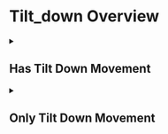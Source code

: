 # Tilt_down Overview

<details>
<summary><h2>Has Tilt Down Movement</h2></summary>


<h3>🔵 Label Name:</h3>
<code>has_tilt_down</code>


<h3>📖 Definition:</h3>
Does the camera tilt down in the scene?

<details>
<summary><h4> Question (Definition)</h4></summary>

- Does the camera tilt downward in the scene?

- Does the camera tilt downward?

- Does the camera execute a tilt movement downward?

- Is the camera tilting down in the scene?

- Is the camera tilting downward?

</details>

<details>
<summary><h4> Alternative Question</h4></summary>

- Does the camera tilt from top to bottom?

- Is the camera tilting from top to bottom?

- Does the camera tilt down (not pedestal down)?

- Does the shot feature a camera tilt downward (not a pedestal movement)?

- Is the camera tilting downward (not pedestaling down)?

- Is this a downward tilting shot?

- Is this a down tilting motion (not moving down)?

- Is the camera rotating downward on its horizontal axis?

- Does the view shift from top to bottom?

- Is the camera angling downward?

- Does the camera sweep downward?

- Is the camera pivoting down?

- Does the camera rotate vertically downward?

- Is this a vertical rotation of the camera downward?

</details>

<details>
<summary><h4> Prompt (Definition)</h4></summary>

- A shot where the camera tilts down.

- A shot where the camera tilts downward.

- The camera tilts downward.

- The camera tilts down in the scene.

- A video where the camera angles downward.

- A video featuring a downward tilting movement.

- A scene featuring a downward tilting camera movement.

</details>

<details>
<summary><h4> Alternative Prompt</h4></summary>

- A shot where the camera tilts from top to bottom.

- The camera tilts from top to bottom.

- A scene where the camera tilts down (not pedestals down).

- A shot with a downward tilting motion (not a pedestal movement).

- A scene where the camera rotates downward.

- A shot where the view shifts from top to bottom.

- A scene where the camera sweeps downward.

- A shot with downward camera rotation.

- A video where the camera pivots down.

- A scene where the camera rotates vertically downward.

</details>

<h4>🟢 Positive:</h4>
<code>self.cam_motion.tilt_down is True</code>

<h4>🔴 Negative:</h4>
<code>self.cam_motion.tilt_down is False</code>

<details>
<summary><h4>🔴 Negative (Easy)</h4></summary>

- <b>tilting_up</b>: <code>self.cam_motion.tilt_up is True</code>

</details>

<details>
<summary><h4>🔴 Negative (Hard)</h4></summary>

- <b>moving_down</b>: <code>self.cam_motion.down is True and self.cam_motion.tilt_down is False</code>

</details>

</details>

<details>
<summary><h2>Only Tilt Down Movement</h2></summary>


<h3>🔵 Label Name:</h3>
<code>only_tilt_down</code>


<h3>📖 Definition:</h3>
Does the camera only tilt down in the scene?

<details>
<summary><h4> Question (Definition)</h4></summary>

- Does the camera only tilt downward in the scene, without any other camera movements?

- Does the camera only tilt downward?

- Is this a downward tilting shot?

- Is the camera only tilting downward?

- Is the camera movement purely a downward tilt?

- Is this exclusively a downward tilting shot?

- Does the camera only execute a tilt movement downward?

- Is this purely a downward tilting motion (no pedestal or other movements)?

- Does the shot feature only a camera tilt downward (rotating, not moving down)?

</details>

<details>
<summary><h4> Alternative Question</h4></summary>

- Does the camera only tilt from top to bottom?

- Is the camera only rotating downward on its horizontal axis (no pedestal or other movements)?

- Is the camera only tilting from top to bottom?

- Is the camera only rotating downward?

- Does the camera just angle downward?

- Is the movement limited to a downward rotation?

- Is this just a downward sweep of the camera?

- Is the camera only pivoting down?

- Is this strictly a vertical movement from top to bottom?

- Does the camera only move vertically from top to bottom?

</details>

<details>
<summary><h4> Prompt (Definition)</h4></summary>

- A shot where the camera only tilts down.

- A shot where the camera only tilts downward.

- A shot where the camera only tilts from top to bottom.

- The camera only tilts downward.

- The camera only tilts down in the scene.

- The camera only tilts from top to bottom.

- A scene where the camera tilts down only (not pedestals/moves down).

- A video with pure downward tilting motion (rotating only, no translation).

- A shot with a downward tilting motion (camera rotating, not moving down).

- A shot demonstrating exclusively downward tilting motion (no pedestal movement).

</details>

<details>
<summary><h4> Alternative Prompt</h4></summary>

- A video featuring exclusively downward tilting movement.

- A video where the camera only rotates downward on its horizontal axis.

- A scene with only a downward tilting motion (no pedestal or other movements).

- A shot containing only a downward tilt (camera rotating, not moving down).

- A scene with nothing but a downward tilting camera movement (no vertical movement).

- A scene where the camera only rotates downward.

- A shot with just a downward turning motion.

- A video showing only a downward sweeping movement.

- A scene limited to downward camera rotation.

- A shot where the camera just pivots down.

- A scene with just vertical camera rotation from top to bottom.

</details>

<h4>🟢 Positive:</h4>
<code>self.cam_motion.tilt_down is True and self.cam_motion.check_if_no_motion(exclude=['tilt_down'])</code>

<h4>🔴 Negative:</h4>
<code>self.cam_motion.tilt_down is False or not self.cam_motion.check_if_no_motion(exclude=['tilt_down'])</code>

<details>
<summary><h4>🔴 Negative (Easy)</h4></summary>

- <b>tilting_up</b>: <code>self.cam_motion.tilt_up is True</code>

- <b>only_tilting_up</b>: <code>self.cam_motion.tilt_up is True and self.cam_motion.check_if_no_motion(exclude=['tilt_up'])</code>

</details>

<details>
<summary><h4>🔴 Negative (Hard)</h4></summary>

- <b>moving_down</b>: <code>self.cam_motion.down is True and self.cam_motion.tilt_down is False</code>

- <b>compound_motion_with_tilt_down</b>: <code>self.cam_motion.tilt_down is True and not self.cam_motion.check_if_no_motion(exclude=['tilt_down'])</code>

</details>

</details>

